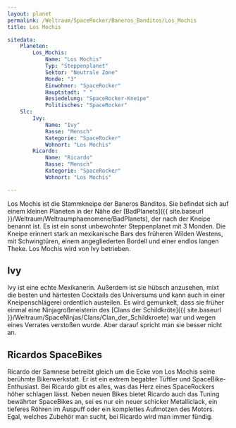 ```yaml
---
layout: planet
permalink: /Weltraum/SpaceRocker/Baneros_Banditos/Los_Mochis
title: Los Mochis

sitedata:
    Planeten:
        Los_Mochis:
            Name: "Los Mochis"
            Typ: "Steppenplanet"
            Sektor: "Neutrale Zone"
            Monde: "3"
            Einwohner: "SpaceRocker"
            Hauptstadt: " "
            Besiedelung: "SpaceRocker-Kneipe"
            Politisches: "SpaceRocker"
    Slc:
        Ivy:
            Name: "Ivy"
            Rasse: "Mensch"
            Kategorie: "SpaceRocker"
            Wohnort: "Los Mochis"
        Ricardo:
            Name: "Ricardo"
            Rasse: "Mensch"
            Kategorie: "SpaceRocker"
            Wohnort: "Los Mochis"

---
```




Los Mochis ist die Stammkneipe der Baneros Banditos. Sie befindet sich auf einem kleinen Planeten in der Nähe der [BadPlanets]({{ site.baseurl }}/Weltraum/Weltraumphaenomene/BadPlanets), der nach der Kneipe benannt ist. Es ist ein sonst unbewohnter Steppenplanet mit 3 Monden. Die Kneipe erinnert stark an mexikanische Bars des früheren Wilden Westens, mit Schwingtüren, einem angegliederten Bordell und einer endlos langen Theke. Los Mochis wird von Ivy betrieben.

## Ivy

Ivy ist eine echte Mexikanerin. Außerdem ist sie hübsch anzusehen, mixt die besten und härtesten Cocktails des Universums und kann auch in einer Kneipenschlägerei ordentlich austeilen. Es wird gemunkelt, dass sie früher einmal eine Ninjagroßmeisterin des [Clans der Schildkröte]({{ site.baseurl }}/Weltraum/SpaceNinjas/Clans/Clan_der_Schildkroete) war und wegen eines Verrates verstoßen wurde. Aber darauf spricht man sie besser nicht an.

## Ricardos SpaceBikes

Ricardo der Samnese betreibt gleich um die Ecke von Los Mochis seine berühmte Bikerwerkstatt. Er ist ein extrem begabter Tüftler und SpaceBike-Enthusiast. Bei Ricardo gibt es alles, was das Herz eines SpaceRockers höher schlagen lässt. Neben neuen Bikes bietet Ricardo auch das Tuning bewährter SpaceBikes an, sei es nur ein neuer schicker Metalliclack, ein tieferes Röhren im Auspuff oder ein komplettes Aufmotzen des Motors. Egal, welches Zubehör man sucht, bei Ricardo wird man immer fündig.
